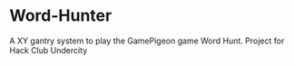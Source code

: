 # Word-Hunter
A XY gantry system to play the GamePigeon game Word Hunt. Project for Hack Club Undercity
